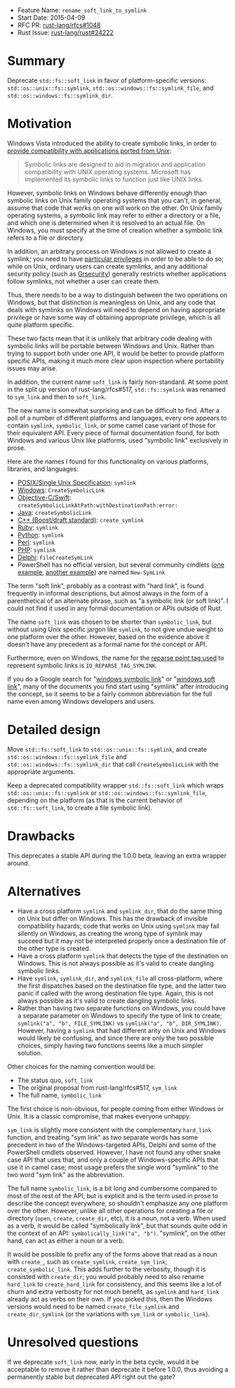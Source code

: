 - Feature Name: `rename_soft_link_to_symlink`
- Start Date: 2015-04-09
- RFC PR: [rust-lang/rfcs#1048](https://github.com/rust-lang/rfcs/pull/1048)
- Rust Issue: [rust-lang/rust#24222](https://github.com/rust-lang/rust/pull/24222)

# Summary

Deprecate `std::fs::soft_link` in favor of platform-specific versions:
`std::os::unix::fs::symlink`, `std::os::windows::fs::symlink_file`, and
`std::os::windows::fs::symlink_dir`.

# Motivation

Windows Vista introduced the ability to create symbolic links, in order to
[provide compatibility with applications ported from Unix](https://msdn.microsoft.com/en-us/library/windows/desktop/aa365680%28v=vs.85%29.aspx):

> Symbolic links are designed to aid in migration and application
> compatibility with UNIX operating systems. Microsoft has implemented its
> symbolic links to function just like UNIX links.

However, symbolic links on Windows behave differently enough than symbolic
links on Unix family operating systems that you can't, in general, assume that
code that works on one will work on the other.  On Unix family operating
systems, a symbolic link may refer to either a directory or a file, and which
one is determined when it is resolved to an actual file.  On Windows, you must
specify at the time of creation whether a symbolic link refers to a file or
directory.

In addition, an arbitrary process on Windows is not allowed to create a
symlink; you need to have [particular privileges][1] in order to be able to do
so; while on Unix, ordinary users can create symlinks, and any additional
security policy (such as [Grsecurity][2]) generally restricts
whether applications follow symlinks, not whether a user can create them.

[1]: https://technet.microsoft.com/en-us/library/cc766301%28WS.10%29.aspx
[2]: https://en.wikibooks.org/wiki/Grsecurity/Appendix/Grsecurity_and_PaX_Configuration_Options#Linking_restrictions

Thus, there needs to be a way to distinguish between the two operations on
Windows, but that distinction is meaningless on Unix, and any code that deals
with symlinks on Windows will need to depend on having appropriate privilege
or have some way of obtaining appropriate privilege, which is all quite
platform specific.

These two facts mean that it is unlikely that arbitrary code dealing with
symbolic links will be portable between Windows and Unix.  Rather than trying
to support both under one API, it would be better to provide platform specific
APIs, making it much more clear upon inspection where portability issues may
arise.

In addition, the current name `soft_link` is fairly non-standard.  At some
point in the split up version of rust-lang/rfcs#517, `std::fs::symlink` was
renamed to `sym_link` and then to `soft_link`.

The new name is somewhat surprising and can be difficult to find.  After a
poll of a number of different platforms and languages, every one appears to
contain `symlink`, `symbolic_link`, or some camel case variant of those for
their equivalent API.  Every piece of formal documentation found, for
both Windows and various Unix like platforms, used "symbolic link" exclusively
in prose.

Here are the names I found for this functionality on various platforms,
libraries, and languages:

* [POSIX/Single Unix Specification](http://pubs.opengroup.org/onlinepubs/009695399/functions/symlink.html): `symlink`
* [Windows](https://msdn.microsoft.com/en-us/library/windows/desktop/aa365680%28v=vs.85%29.aspx): `CreateSymbolicLink`
* [Objective-C/Swift](https://developer.apple.com/library/ios/documentation/Cocoa/Reference/Foundation/Classes/NSFileManager_Class/index.html#//apple_ref/occ/instm/NSFileManager/createSymbolicLinkAtPath:withDestinationPath:error:): `createSymbolicLinkAtPath:withDestinationPath:error:`
* [Java](https://docs.oracle.com/javase/7/docs/api/java/nio/file/Files.html): `createSymbolicLink`
* [C++ (Boost/draft standard)](http://en.cppreference.com/w/cpp/experimental/fs): `create_symlink`
* [Ruby](http://ruby-doc.org/core-2.2.0/File.html): `symlink`
* [Python](https://docs.python.org/2/library/os.html#os.symlink): `symlink`
* [Perl](http://perldoc.perl.org/functions/symlink.html): `symlink`
* [PHP](https://php.net/manual/en/function.symlink.php): `symlink`
* [Delphi](http://docwiki.embarcadero.com/Libraries/XE7/en/System.SysUtils.FileCreateSymLink): `FileCreateSymLink`
* PowerShell has no official version, but several community cmdlets ([one example](http://stackoverflow.com/questions/894430/powershell-hard-and-soft-links/894651#894651), [another example](https://gallery.technet.microsoft.com/scriptcenter/New-SymLink-60d2531e)) are named `New-SymLink`

The term "soft link", probably as a contrast with "hard link", is found
frequently in informal descriptions, but almost always in the form of a
parenthetical of an alternate phrase, such as "a symbolic link (or soft
link)".  I could not find it used in any formal documentation or APIs outside
of Rust.

The name `soft_link` was chosen to be shorter than `symbolic_link`, but
without using Unix specific jargon like `symlink`, to not give undue weight to
one platform over the other.  However, based on the evidence above it doesn't
have any precedent as a formal name for the concept or API.

Furthermore, even on Windows, the name for the [reparse point tag used][3] to
represent symbolic links is `IO_REPARSE_TAG_SYMLINK`.

[3]: https://msdn.microsoft.com/en-us/library/windows/desktop/aa365511%28v=vs.85%29.aspx

If you do a Google search for "[windows symbolic link](https://www.google.com/search?q=windows+symbolic+link&ie=utf-8&oe=utf-8)" or "[windows soft link](https://www.google.com/search?q=windows+soft+link&ie=utf-8&oe=utf-8)",
many of the documents you find start using "symlink" after introducing the
concept, so it seems to be a fairly common abbreviation for the full name even
among Windows developers and users.

# Detailed design

Move `std::fs::soft_link` to `std::os::unix::fs::symlink`, and create
`std::os::windows::fs::symlink_file` and `std::os::windows::fs::symlink_dir`
that call `CreateSymbolicLink` with the appropriate arguments.

Keep a deprecated compatibility wrapper `std::fs::soft_link` which wraps
`std::os::unix::fs::symlink` or `std::os::windows::fs::symlink_file`,
depending on the platform (as that is the current behavior of
`std::fs::soft_link`, to create a file symbolic link).

# Drawbacks

This deprecates a stable API during the 1.0.0 beta, leaving an extra wrapper
around.

# Alternatives

* Have a cross platform `symlink` and `symlink_dir`, that do the same thing on
  Unix but differ on Windows.  This has the drawback of invisible
  compatibility hazards; code that works on Unix using `symlink` may fail
  silently on Windows, as creating the wrong type of symlink may succeed but
  it may not be interpreted properly once a destination file of the other type
  is created.
* Have a cross platform `symlink` that detects the type of the destination
  on Windows.  This is not always possible as it's valid to create dangling
  symbolic links.
* Have `symlink`, `symlink_dir`, and `symlink_file` all cross-platform, where
  the first dispatches based on the destination file type, and the latter two
  panic if called with the wrong destination file type.  Again, this is not
  always possible as it's valid to create dangling symbolic links.
* Rather than having two separate functions on Windows, you could have a
  separate parameter on Windows to specify the type of link to create;
  `symlink("a", "b", FILE_SYMLINK)` vs `symlink("a", "b", DIR_SYMLINK)`.
  However, having a `symlink` that had different arity on Unix and Windows
  would likely be confusing, and since there are only the two possible
  choices, simply having two functions seems like a much simpler solution.

Other choices for the naming convention would be:

* The status quo, `soft_link`
* The original proposal from rust-lang/rfcs#517, `sym_link`
* The full name, `symbolic_link`

The first choice is non-obvious, for people coming from either Windows or
Unix.  It is a classic compromise, that makes everyone unhappy.

`sym_link` is slightly more consistent with the complementary `hard_link`
function, and treating "sym link" as two separate words has some precedent in
two of the Windows-targeted APIs, Delphi and some of the PowerShell cmdlets
observed.  However, I have not found any other snake case API that uses that,
and only a couple of Windows-specific APIs that use it in camel case; most
usage prefers the single word "symlink" to the two word "sym link" as the
abbreviation.

The full name `symbolic_link`, is a bit long and cumbersome compared to most
of the rest of the API, but is explicit and is the term used in prose to
describe the concept everywhere, so shouldn't emphasize any one platform over
the other.  However, unlike all other operations for creating a file or
directory (`open`, `create`, `create_dir`, etc), it is a noun, not a verb.
When used as a verb, it would be called "symbolically link", but that sounds
quite odd in the context of an API: `symbolically_link("a", "b")`.  "symlink",
on the other hand, can act as either a noun or a verb.

It would be possible to prefix any of the forms above that read as a noun with
`create_`, such as `create_symlink`, `create_sym_link`,
`create_symbolic_link`.  This adds further to the verbosity, though it is
consisted with `create_dir`; you would probably need to also rename
`hard_link` to `create_hard_link` for consistency, and this seems like a lot
of churn and extra verbosity for not much benefit, as `symlink` and
`hard_link` already act as verbs on their own.  If you picked this, then the
Windows versions would need to be named `create_file_symlink` and
`create_dir_symlink` (or the variations with `sym_link` or `symbolic_link`).

# Unresolved questions

If we deprecate `soft_link` now, early in the beta cycle, would it be
acceptable to remove it rather than deprecate it before 1.0.0, thus avoiding a
permanently stable but deprecated API right out the gate?
